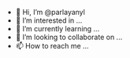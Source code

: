 - 👋 Hi, I’m @parlayanyl
- 👀 I’m interested in ...
- 🌱 I’m currently learning ...
- 💞️ I’m looking to collaborate on ...
- 📫 How to reach me ...

<!---
parlayanyl/parlayanyl is a ✨ special ✨ repository because its `README.md` (this file) appears on your GitHub profile.
You can click the Preview link to take a look at your changes.
--->
